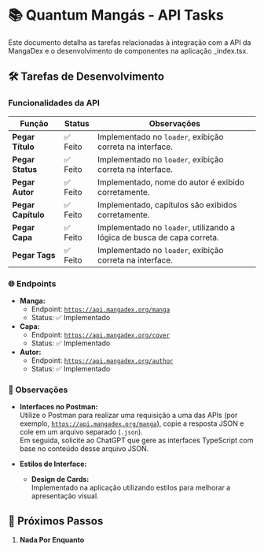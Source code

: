 # 📚 Quantum Mangás - API Tasks

Este documento detalha as tarefas relacionadas à integração com a API da MangaDex e o desenvolvimento de componentes na aplicação _index.tsx.

## 🛠️ Tarefas de Desenvolvimento

### Funcionalidades da API

| Função             | Status      | Observações                                                             |
| ------------------ | ----------- | ----------------------------------------------------------------------- |
| **Pegar Título**   | ✅ Feito     | Implementado no `loader`, exibição correta na interface.                |
| **Pegar Status**   | ✅ Feito     | Implementado no `loader`, exibição correta na interface.                |
| **Pegar Autor**    | ✅ Feito  | Implementado, nome do autor é exibido corretamente.              |
| **Pegar Capítulo** | ✅ Feito  | Implementado, capítulos são exibidos corretamente. |
| **Pegar Capa**     | ✅ Feito     | Implementado no `loader`, utilizando a lógica de busca de capa correta. |
| **Pegar Tags**     | ✅ Feito     | Implementado no `loader`, exibição correta na interface.                |

### 🌐 Endpoints

- **Manga:**  
  - Endpoint: [`https://api.mangadex.org/manga`](https://api.mangadex.org/manga)  
  - Status: ✅ Implementado
- **Capa:**  
  - Endpoint: [`https://api.mangadex.org/cover`](https://api.mangadex.org/cover)  
  - Status: ✅ Implementado
- **Autor:**  
  - Endpoint: [`https://api.mangadex.org/author`](https://api.mangadex.org/author)  
  - Status: ✅ Implementado

### 📝 Observações

- **Interfaces no Postman:**  
  Utilize o Postman para realizar uma requisição a uma das APIs (por exemplo, [`https://api.mangadex.org/manga`](https://api.mangadex.org/manga)), copie a resposta JSON e cole em um arquivo separado (`.json`).  
  Em seguida, solicite ao ChatGPT que gere as interfaces TypeScript com base no conteúdo desse arquivo JSON.

- **Estilos de Interface:**  
  - **Design de Cards:**  
    Implementado na aplicação utilizando estilos para melhorar a apresentação visual.

## 🚀 Próximos Passos

1. **Nada Por Enquanto**
